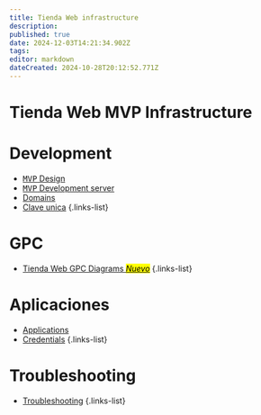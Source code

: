 ```yaml
---
title: Tienda Web infrastructure
description: 
published: true
date: 2024-12-03T14:21:34.902Z
tags: 
editor: markdown
dateCreated: 2024-10-28T20:12:52.771Z
---
```


# Tienda Web MVP Infrastructure

# Development

- [<kbd>MVP</kbd> Design](design)
- [<kbd>MVP</kbd> Development server](/infrastructure/dev-server)
- [Domains](/infrastructure/domains)
- [Clave unica](/infrastructure/clave_unica)
{.links-list}

# GPC

- [Tienda Web GPC Diagrams *<mark>Nuevo</mark>*](tienda-web-gpc-diagrams)
{.links-list}

# Aplicaciones

- [Applications](/infrastructure/applications/tienda-web-applications)
- [Credentials](credentials)
{.links-list}

# Troubleshooting

- [Troubleshooting](/infrastructure/troubleshooting)
{.links-list}
